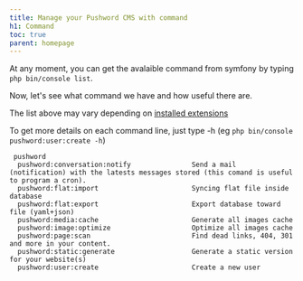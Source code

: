 ```yaml
---
title: Manage your Pushword CMS with command
h1: Command
toc: true
parent: homepage
---
```


At any moment, you can get the avalaible command from symfony by typing `php bin/console list`.

Now, let's see what command we have and how useful there are.

The list above may vary depending on [installed extensions](extensions)

To get more details on each command line, just type -h (eg `php bin/console pushword:user:create -h`)

```shell
 pushword
  pushword:conversation:notify               Send a mail (notification) with the latests messages stored (this comand is useful to program a cron).
  pushword:flat:import                       Syncing flat file inside database
  pushword:flat:export                       Export database toward file (yaml+json)
  pushword:media:cache                       Generate all images cache
  pushword:image:optimize                    Optimize all images cache
  pushword:page:scan                         Find dead links, 404, 301 and more in your content.
  pushword:static:generate                   Generate a static version for your website(s)
  pushword:user:create                       Create a new user
```
